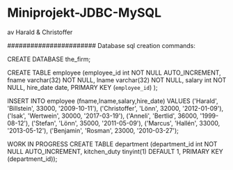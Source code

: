 # Miniprojekt-JDBC-MySQL
av Harald & Christoffer

#######################
Database sql creation commands:

CREATE DATABASE the_firm;

CREATE TABLE employee (employee_id int NOT NULL AUTO_INCREMENT, fname varchar(32) NOT NULL, lname varchar(32) NOT NULL, salary int NOT NULL, hire_date date, PRIMARY KEY (`employee_id`)
);

INSERT INTO employee (fname,lname,salary,hire_date) VALUES   ('Harald', 'Billstein', 33000, '2009-10-11'),   ('Christoffer', 'Lönn', 32000, '2012-01-09'),   ('Isak', 'Wertwein', 30000, '2017-03-19'),   ('Anneli', 'Bertlid', 36000, '1999-08-12'),   ('Stefan', 'Lönn', 35000, '2011-05-09'), ('Marcus', 'Hallén', 33000, '2013-05-12'),   ('Benjamin', 'Rosman', 23000, '2010-03-27');

WORK IN PROGRESS
CREATE TABLE department (department_id int NOT NULL AUTO_INCREMENT, kitchen_duty tinyint(1) DEFAULT 1, PRIMARY KEY (department_id));
